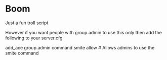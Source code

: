 # Boom

Just a fun troll script

However if you want people with group.admin to use this only then add the following to your server.cfg

add_ace group.admin command.smite allow  # Allows admins to use the smite command
